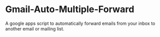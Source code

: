 # Gmail-Auto-Multiple-Forward
A google apps script to automatically forward emails from your inbox to another email or mailing list.
